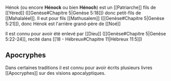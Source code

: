 Hénok (ou encore **Hénock** ou bien **Hénoch**) est un [[Patriarche]] fils de [[Yéred]] ([[Genèse#Chapitre 5|Genèse 5:18]]) donc petit-fils de [[Mahalaléel]].
Il eut pour fils [[Mathusalem]] ([[Genèse#Chapitre 5|Genèse 5:21]]), donc Hénok est l'arrière grand-père de [[Noé]]

Il est connu pour avoir été enlevé par [[Dieu]] ([[Genèse#Chapitre 5|Genèse 5:22-24]], recité dans [[18 - Hébreux#Chapitre 11|Hébreux 11:5]])
## Apocryphes
Dans certaines traditions il est connu pour avoir écrits plusieurs livres [[Apocryphes]] sur des visions apocalyptiques.